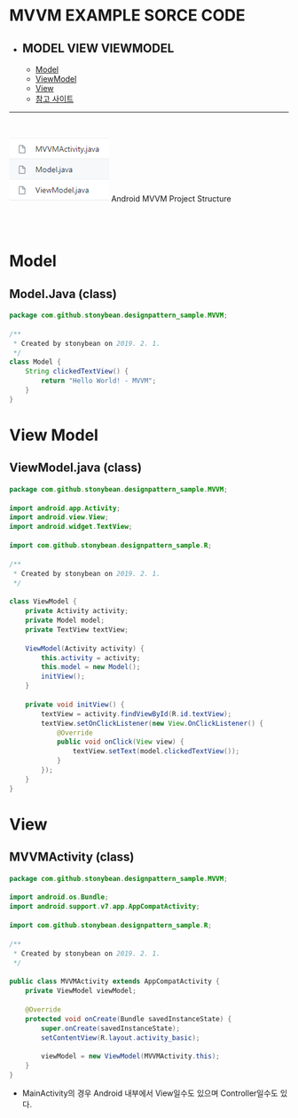 # MVVM EXAMPLE SORCE CODE
* ## MODEL VIEW VIEWMODEL
	* [Model](#model)
	* [ViewModel](#view-model)
	* [View](#view)
    * [참고 사이트](https://github.com/stonybean/DesignPatterns/tree/master/app/src/main/java/com/github/stonybean/designpattern_sample/MVVM)

----

<br>

![Android MVVM Project Structure](/mvvm_images/mvvm_image3.png)
Android MVVM Project Structure  <br><br>

<br>

# Model

## Model.Java (class)

```java
package com.github.stonybean.designpattern_sample.MVVM;

/**
 * Created by stonybean on 2019. 2. 1.
 */
class Model {
    String clickedTextView() {
        return "Hello World! - MVVM";
    }
}
```

# View Model

## ViewModel.java (class)

```java
package com.github.stonybean.designpattern_sample.MVVM;

import android.app.Activity;
import android.view.View;
import android.widget.TextView;

import com.github.stonybean.designpattern_sample.R;

/**
 * Created by stonybean on 2019. 2. 1.
 */

class ViewModel {
    private Activity activity;
    private Model model;
    private TextView textView;

    ViewModel(Activity activity) {
        this.activity = activity;
        this.model = new Model();
        initView();
    }

    private void initView() {
        textView = activity.findViewById(R.id.textView);
        textView.setOnClickListener(new View.OnClickListener() {
            @Override
            public void onClick(View view) {
                textView.setText(model.clickedTextView());
            }
        });
    }
}
```

# View

## MVVMActivity (class)

```java
package com.github.stonybean.designpattern_sample.MVVM;

import android.os.Bundle;
import android.support.v7.app.AppCompatActivity;

import com.github.stonybean.designpattern_sample.R;

/**
 * Created by stonybean on 2019. 2. 1.
 */

public class MVVMActivity extends AppCompatActivity {
    private ViewModel viewModel;

    @Override
    protected void onCreate(Bundle savedInstanceState) {
        super.onCreate(savedInstanceState);
        setContentView(R.layout.activity_basic);

        viewModel = new ViewModel(MVVMActivity.this);
    }
}
```
* MainActivity의 경우 Android 내부에서 View일수도 있으며 Controller일수도 있다.